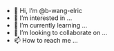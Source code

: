 - 👋 Hi, I’m @b-wang-elric
- 👀 I’m interested in ...
- 🌱 I’m currently learning ...
- 💞️ I’m looking to collaborate on ...
- 📫 How to reach me ...

<!---
b-wang-elric/b-wang-elric is a ✨ special ✨ repository because its `README.md` (this file) appears on your GitHub profile.
You can click the Preview link to take a look at your changes.
--->
